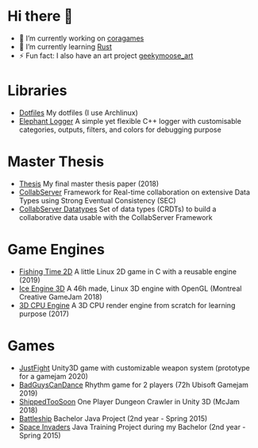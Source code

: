 # Hi there 👋

- 🔭 I’m currently working on [coragames](https://github.com/geekymoose/coragames)
- 🌱 I’m currently learning [Rust](https://www.rust-lang.org/learn)
- ⚡ Fun fact: I also have an art project [geekymoose_art](https://www.instagram.com/geekymoose_art)

# Libraries

- [Dotfiles](https://github.com/geekymoose/dotfiles) My dotfiles (I use Archlinux)
- [Elephant Logger](https://github.com/geekymoose/elephant-logger) A simple yet flexible C++ logger with customisable categories, outputs, filters, and colors for debugging purpose 

# Master Thesis

- [Thesis](https://papyrus.bib.umontreal.ca/xmlui/handle/1866/22532) My final master thesis paper (2018)
- [CollabServer](https://github.com/collabserver) Framework for Real-time collaboration on extensive Data Types using Strong Eventual Consistency (SEC)
- [CollabServer Datatypes](https://github.com/collabserver/collabserver-datatypes) Set of data types (CRDTs) to build a collaborative data usable with the CollabServer Framework

# Game Engines

- [Fishing Time 2D](https://github.com/geekymoose/fishing-time-2d) A little Linux 2D game in C with a reusable engine (2019)
- [Ice Engine 3D](https://github.com/geekymoose/ice-engine-3d) A 46h made, Linux 3D engine with OpenGL (Montreal Creative GameJam 2018)
- [3D CPU Engine](https://github.com/geekymoose/3d-cpu-engine) A 3D CPU render engine from scratch for learning purpose (2017)

# Games

- [JustFight](https://github.com/geekymoose/JustFight) Unity3D game with customizable weapon system (prototype for a gamejam 2020) 
- [BadGuysCanDance](https://github.com/geekymoose/BadGuysCanDance) Rhythm game for 2 players (72h Ubisoft Gamejam 2019)
- [ShippedTooSoon](https://github.com/geekymoose/ShippedTooSoon) One Player Dungeon Crawler in Unity 3D (McJam 2018)
- [Battleship](https://github.com/geekymoose/battleship) Bachelor Java Project (2nd year - Spring 2015)
- [Space Invaders](https://github.com/geekymoose/spaceinvaders) Java Training Project during my Bachelor (2nd year - Spring 2015)

<!--
**geekymoose/geekymoose** is a ✨ _special_ ✨ repository because its `README.md` (this file) appears on your GitHub profile.

Here are some ideas to get you started:

- 🔭 I’m currently working on ...
- 🌱 I’m currently learning ...
- 👯 I’m looking to collaborate on ...
- 🤔 I’m looking for help with ...
- 💬 Ask me about ...
- 📫 How to reach me: ...
- 😄 Pronouns: ...
- ⚡ Fun fact: ...
-->

